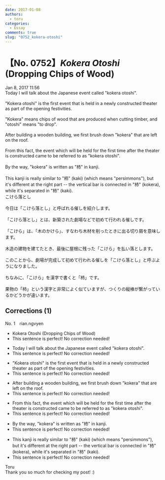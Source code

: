 ```yaml
---
date: 2017-01-08
authors:
  - toru
categories:
  - Essay
comments: true
slug: "0752_kokera-otoshi"
---
```


# 【No. 0752】<strong><em>Kokera Otoshi</strong></em> (Dropping Chips of Wood)
<div class="date">Jan 8, 2017 11:56</div>
<div id="post"><div id="body_show_ori">
Today I will talk about the Japanese event called "kokera otoshi".<br/><br/>"Kokera otoshi" is the first event that is held in a newly constructed theater as part of the opening festivities.<br/><br/>"Kokera" means chips of wood that are produced when cutting timber, and "otoshi" means "to drop".<br/><br/>After building a wooden building, we first brush down "kokera" that are left on the roof.<br/><br/>From this fact, the event which will be held for the first time after the theater is constructed came to be referred to as "kokera otoshi".<br/><br/>By the way, "kokera" is written as "杮" in kanji.<br/><br/>This kanji is really similar to "柿" (kaki) (which means "persimmons"), but it's different at the right part -- the vertical bar is connected in "杮" (kokera), while it's separated in "柿" (kaki).
</div></div>

<!-- more -->

<div id="post_ja"><div id="body_show_mo">
こけら落とし<br/><br/>今日は「こけら落とし」と呼ばれる催しを紹介します。<br/><br/>「こけら落とし」とは、新築された劇場などで初めて行われる催しです。<br/><br/>「こけら」は、「木のかけら」、すなわち木材を削ったときに出る切り屑を意味します。<br/><br/>木造の建物を建てたとき、最後に屋根に残った「こけら」を払い落とします。<br/><br/>このことから、劇場が完成して初めて行われる催しを「こけら落とし」と呼ぶようになりました。<br/><br/>ちなみに、「こけら」を漢字で書くと「杮」です。<br/><br/>果物の「柿」という漢字と非常によく似ていますが、つくりの縦棒が繋がっているかどうかが違います。
</div></div>

## Corrections (1)
<div id="block"><div class="first_name"> No. 1　<span class="just_name">rian.ngvyen</span></div><div id="block2">
<ul class="correction_field">
<li class="incorrect">Kokera Otoshi (Dropping Chips of Wood)</li>
<li class="corrected perfect">This sentence is perfect! No correction needed!</li>
</ul>
<ul class="correction_field">
<li class="incorrect">Today I will talk about the Japanese event called "kokera otoshi".</li>
<li class="corrected perfect">This sentence is perfect! No correction needed!</li>
</ul>
<ul class="correction_field">
<li class="incorrect">"Kokera otoshi" is the first event that is held in a newly constructed theater as part of the opening festivities.</li>
<li class="corrected perfect">This sentence is perfect! No correction needed!</li>
</ul>
<ul class="correction_field">
<li class="incorrect">After building a wooden building, we first brush down "kokera" that are left on the roof.</li>
<li class="corrected perfect">This sentence is perfect! No correction needed!</li>
</ul>
<ul class="correction_field">
<li class="incorrect">From this fact, the event which will be held for the first time after the theater is constructed came to be referred to as "kokera otoshi".</li>
<li class="corrected perfect">This sentence is perfect! No correction needed!</li>
</ul>
<ul class="correction_field">
<li class="incorrect">By the way, "kokera" is written as "杮" in kanji.</li>
<li class="corrected perfect">This sentence is perfect! No correction needed!</li>
</ul>
<ul class="correction_field">
<li class="incorrect">This kanji is really similar to "柿" (kaki) (which means "persimmons"), but it's different at the right part -- the vertical bar is connected in "杮" (kokera), while it's separated in "柿" (kaki).</li>
<li class="corrected perfect">This sentence is perfect! No correction needed!</li>
</ul>
</div><div class="name"><span class="just_name">Toru</span><br>
Thank you so much for checking my post! :)
</div>
</div>

